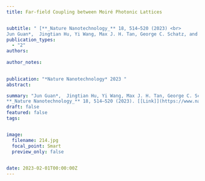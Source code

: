 ```yaml
---
title: Far-field Coupling between Moiré Photonic Lattices


subtitle: " [**_Nature Nanotechnology_** 18, 514–520 (2023) <br> 
Jun Guan*,  Jingtian Hu, Yi Wang, Max J. H. Tan, George C. Schatz, and Teri W. Odom*](https://www.nature.com/articles/s41565-023-01320-7)"
publication_types:
  - "2"
authors: 
  
author_notes:
  

publication: "*Nature Nanotechnology* 2023 "
abstract: 

summary: "Jun Guan*,  Jingtian Hu, Yi Wang, Max J. H. Tan, George C. Schatz, and Teri W. Odom*  <br>
**_Nature Nanotechnology_** 18, 514–520 (2023). [[Link]](https://www.nature.com/articles/s41565-023-01320-7)"
draft: false
featured: false
tags:


image:
  filename: 214.jpg
  focal_point: Smart
  preview_only: false

 
date: 2023-02-01T00:00:00Z
---
```








